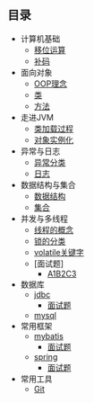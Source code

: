 ## 目录

- 计算机基础
  - [移位运算](https://github.com/fly2022/JavaInterview/blob/master/docs/%E8%AE%A1%E7%AE%97%E6%9C%BA%E5%9F%BA%E7%A1%80/%E7%A7%BB%E4%BD%8D%E8%BF%90%E7%AE%97.md)
  - [补码](https://github.com/fly2022/JavaInterview/blob/master/docs/JavaFoundation/%E8%A1%A5%E7%A0%81.md)
- 面向对象
  - [OOP理念](https://github.com/fly2022/JavaInterview/blob/master/docs/JavaFoundation/%E8%A1%A5E7%A0%81.md)
  - [类](https://github.com/fly2022/JavaInterview/blob/master/docs/JavaFoundation/%E8%A1%A5%E7%A0%81.md)
  - [方法](https://github.com/fly2022/JavaInterview/blob/master/docs/JavaFoundation/%E8%A1%A5%E7%A0%81.md)
- 走进JVM
  - [类加载过程](https://github.com/fly2022/JavaInterview/blob/master/docs/JavaFoundation/%E8%A1%A5%E7%0%81.md)
  - [对象实例化](https://github.com/fly2022/JavaInterview/blob/master/docs/JavaFoundation/%E8%A1%A5%E7%A0%81.md)
- 异常与日志
  - [异常分类](https://github.com/fly2022/JavaInterview/blob/master/docs/exception/java%E9%9D%A2%E8%AF%95%E5%B8%B8%E8%A7%81%E5%BC%82%E5%B8%B8%E9%97%AE%E9%A2%98.md)
  - [日志](https://github.com/fly2022/JavaInterview/blob/master/docs/%E8%AE%A1%E7%AE%97%E6%9C%BA%E5%9F%BA%E7%A1%80/TCP%E4%B8%8EIP.md)
- 数据结构与集合
  - [数据结构](https://github.com/fly2022/JavaInterview/blob/master/docs/%E8%AE%A1%E7%AE%97%E6%9C%BA%E5%9F%BA%E7%A1%80/TCP%E4%B8%8EIP.md)
  - [集合](https://github.com/fly2022/JavaInterview/blob/master/docs/%E8%AE%A1%E7%AE%97%E6%9C%BA%E5%9F%BA%E7%A1%80/TCP%E4%B8%8EIP.md)
- 并发与多线程
  - [线程的概念](https://github.com/fly2022/JavaInterview/blob/master/docs/concurrent/%E5%A4%9A%E7%BA%BF%E7%A8%8B.md)
  - [锁的分类](https://github.com/fly2022/JavaInterview/blob/master/docs/concurrent/%E9%94%81%E7%9A%84%E5%88%86%E7%B1%BB.md)
  - [volatile关键字](https://github.com/fly2022/JavaInterview/blob/master/docs/concurrent/volatile%E5%85%B3%E9%94%AE%E5%AD%97.md)
  - [面试题]
    - [A1B2C3](https://github.com/fly2022/JavaInterview/blob/master/docs/concurrent/Z-%E9%9D%A2%E8%AF%95%E9%A2%98%EF%BC%9A1A2B3C.md)
- 数据库
  - [jdbc](https://github.com/fly2022/JavaInterview/blob/master/docs/mysql/JDBC.md)
    - [面试题](https://github.com/fly2022/JavaInterview/edit/master/docs/mysql/JDBC%20%E5%B8%B8%E8%A7%81%E9%9D%A2%E8%AF%95%E9%A2%98.md)
  - [mysql](https://github.com/fly2022/JavaInterview/blob/master/docs/%E6%95%B0%E6%8D%AE%E5%BA%93/mysql.md)
- 常用框架
  - [mybatis](https://github.com/fly2022/JavaInterview/blob/master/docs/%E6%95%B0%E6%8D%AE%E5%BA%93/mysql.md)
    - [面试题](https://github.com/fly2022/JavaInterview/blob/master/docs/%E6%95%B0%E6%8D%AE%E5%BA%93/mysql.md)
  - [spring](https://github.com/fly2022/JavaInterview/blob/master/docs/%E6%95%B0%E6%8D%AE%E5%BA%93/mysql.md)
    - [面试题](https://github.com/fly2022/JavaInterview/blob/master/docs/%E6%95%B0%E6%8D%AE%E5%BA%93/mysql.md)
- 常用工具
  - [Git](https://github.com/fly2022/JavaInterview/blob/master/docs/tools/git%E5%B8%B8%E7%94%A8%E5%91%BD%E4%BB%A4.md)
